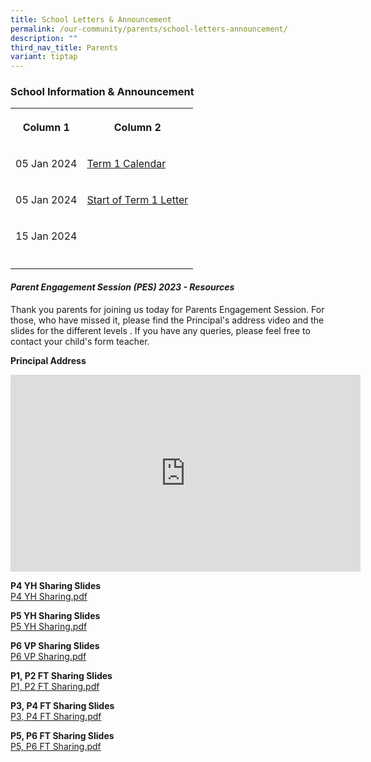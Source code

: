 ```yaml
---
title: School Letters & Announcement
permalink: /our-community/parents/school-letters-announcement/
description: ""
third_nav_title: Parents
variant: tiptap
---
```

<h3>School Information &amp; Announcement</h3><table><tbody><tr><th rowspan="1" colspan="1"><p>Column 1</p></th><th rowspan="1" colspan="1"><p>Column 2</p></th></tr><tr><td rowspan="1" colspan="1"><p>05 Jan 2024</p></td><td rowspan="1" colspan="1"><p><a href="/files/Termly_Calendar_Term_1_2024.pdf" rel="noopener noreferrer nofollow" target="_blank">Term 1 Calendar</a></p></td></tr><tr><td rowspan="1" colspan="1"><p>05 Jan 2024</p></td><td rowspan="1" colspan="1"><p><a href="/files/Start_of_Term_1_Letter_2024.pdf" rel="noopener noreferrer nofollow" target="_blank">Start of Term 1 Letter</a></p></td></tr><tr><td rowspan="1" colspan="1"><p>15 Jan 2024</p></td><td rowspan="1" colspan="1"><p></p></td></tr><tr><td rowspan="1" colspan="1"><p></p></td><td rowspan="1" colspan="1"><p></p></td></tr></tbody></table><h4><em>Parent Engagement Session (PES) 2023 - Resources</em></h4><p>Thank you parents for joining us today for Parents Engagement Session. For those, who have missed it, please find the Principal's address video and the slides for the different levels . If you have any queries, please feel free to contact your child's form teacher.</p><p><strong>Principal Address</strong><br></p><div class="iframe-wrapper"><iframe height="315" width="560" allowfullscreen="true" frameborder="0" src="https://www.youtube.com/embed/L5w4KVZ083o"></iframe></div><p><strong>P4 YH Sharing Slides</strong><br><a href="/files/P4%20YH%20Sharing_01.pdf" rel="noopener noreferrer nofollow" target="_blank">P4 YH Sharing.pdf</a></p><p><strong>P5 YH Sharing Slides</strong><br><a href="/files/P5%20YH%20Sharing_01.pdf" rel="noopener noreferrer nofollow" target="_blank">P5 YH Sharing.pdf</a></p><p><strong>P6 VP Sharing Slides</strong><br><a href="/files/P6%20VP%20Sharing%20(latest).pdf" rel="noopener noreferrer nofollow" target="_blank">P6 VP Sharing.pdf</a></p><p><strong>P1, P2 FT Sharing Slides</strong><br><a href="/files/P1%20and%20P2%20FT%20Slides.pdf" rel="noopener noreferrer nofollow" target="_blank">P1, P2 FT Sharing.pdf</a></p><p><strong>P3, P4 FT Sharing Slides</strong><br><a href="/files/P3%20and%20P4%20FT%20Slides.pdf" rel="noopener noreferrer nofollow" target="_blank">P3, P4 FT Sharing.pdf</a></p><p><strong>P5, P6 FT Sharing Slides</strong><br><a href="/files/P5%20and%20P6%20FT%20Slides.pdf" rel="noopener noreferrer nofollow" target="_blank">P5, P6 FT Sharing.pdf</a></p>